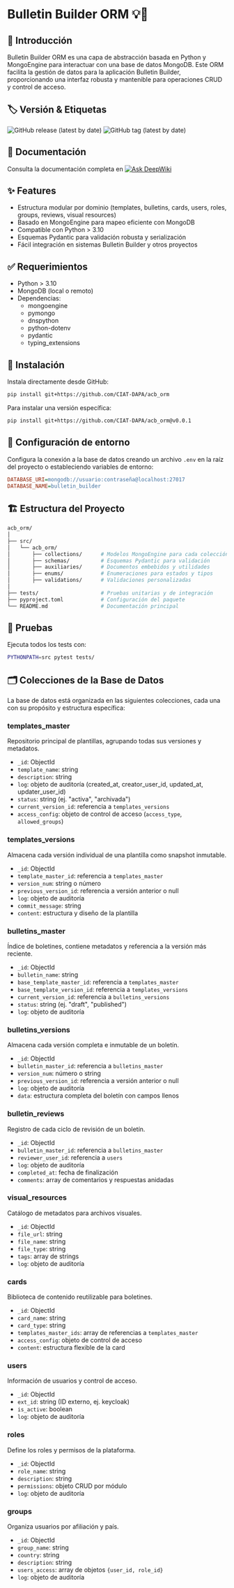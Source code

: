 # Bulletin Builder ORM 💡📄

## 📌 Introducción

Bulletin Builder ORM es una capa de abstracción basada en Python y MongoEngine para interactuar con una base de datos MongoDB. Este ORM facilita la gestión de datos para la aplicación Bulletin Builder, proporcionando una interfaz robusta y mantenible para operaciones CRUD y control de acceso.


## 🏷️ Versión & Etiquetas

![GitHub release (latest by date)](https://img.shields.io/github/v/release/CIAT-DAPA/acb_orm)
![GitHub tag (latest by date)](https://img.shields.io/github/v/tag/CIAT-DAPA/acb_orm)

## 📖 Documentación

Consulta la documentación completa en [![Ask DeepWiki](https://deepwiki.com/badge.svg)](https://deepwiki.com/CIAT-DAPA/acb_orm)

## ✨ Features

- Estructura modular por dominio (templates, bulletins, cards, users, roles, groups, reviews, visual resources)
- Basado en MongoEngine para mapeo eficiente con MongoDB
- Compatible con Python > 3.10
- Esquemas Pydantic para validación robusta y serialización
- Fácil integración en sistemas Bulletin Builder y otros proyectos

## ✅ Requerimientos

- Python > 3.10
- MongoDB (local o remoto)
- Dependencias:
  - mongoengine
  - pymongo
  - dnspython
  - python-dotenv
  - pydantic
  - typing_extensions

## 🚀 Instalación

Instala directamente desde GitHub:

```bash
pip install git+https://github.com/CIAT-DAPA/acb_orm
```

Para instalar una versión específica:

```bash
pip install git+https://github.com/CIAT-DAPA/acb_orm@v0.0.1
```

## 🔧 Configuración de entorno

Configura la conexión a la base de datos creando un archivo `.env` en la raíz del proyecto o estableciendo variables de entorno:

```ini
DATABASE_URI=mongodb://usuario:contraseña@localhost:27017
DATABASE_NAME=bulletin_builder
```

## 🏗️ Estructura del Proyecto

```bash
acb_orm/
│
├── src/
│   └── acb_orm/
│       ├── collections/      # Modelos MongoEngine para cada colección
│       ├── schemas/          # Esquemas Pydantic para validación
│       ├── auxiliaries/      # Documentos embebidos y utilidades
│       ├── enums/            # Enumeraciones para estados y tipos
│       ├── validations/      # Validaciones personalizadas
│
├── tests/                    # Pruebas unitarias y de integración
├── pyproject.toml            # Configuración del paquete
└── README.md                 # Documentación principal
```

## 🧪 Pruebas

Ejecuta todos los tests con:

```bash
PYTHONPATH=src pytest tests/
```

## 🗂️ Colecciones de la Base de Datos

La base de datos está organizada en las siguientes colecciones, cada una con su propósito y estructura específica:

### templates_master

Repositorio principal de plantillas, agrupando todas sus versiones y metadatos.

- `_id`: ObjectId
- `template_name`: string
- `description`: string
- `log`: objeto de auditoría (created_at, creator_user_id, updated_at, updater_user_id)
- `status`: string (ej. "activa", "archivada")
- `current_version_id`: referencia a `templates_versions`
- `access_config`: objeto de control de acceso (`access_type`, `allowed_groups`)

### templates_versions

Almacena cada versión individual de una plantilla como snapshot inmutable.

- `_id`: ObjectId
- `template_master_id`: referencia a `templates_master`
- `version_num`: string o número
- `previous_version_id`: referencia a versión anterior o null
- `log`: objeto de auditoría
- `commit_message`: string
- `content`: estructura y diseño de la plantilla

### bulletins_master

Índice de boletines, contiene metadatos y referencia a la versión más reciente.

- `_id`: ObjectId
- `bulletin_name`: string
- `base_template_master_id`: referencia a `templates_master`
- `base_template_version_id`: referencia a `templates_versions`
- `current_version_id`: referencia a `bulletins_versions`
- `status`: string (ej. "draft", "published")
- `log`: objeto de auditoría

### bulletins_versions

Almacena cada versión completa e inmutable de un boletín.

- `_id`: ObjectId
- `bulletin_master_id`: referencia a `bulletins_master`
- `version_num`: número o string
- `previous_version_id`: referencia a versión anterior o null
- `log`: objeto de auditoría
- `data`: estructura completa del boletín con campos llenos

### bulletin_reviews

Registro de cada ciclo de revisión de un boletín.

- `_id`: ObjectId
- `bulletin_master_id`: referencia a `bulletins_master`
- `reviewer_user_id`: referencia a `users`
- `log`: objeto de auditoría
- `completed_at`: fecha de finalización
- `comments`: array de comentarios y respuestas anidadas

### visual_resources

Catálogo de metadatos para archivos visuales.

- `_id`: ObjectId
- `file_url`: string
- `file_name`: string
- `file_type`: string
- `tags`: array de strings
- `log`: objeto de auditoría

### cards

Biblioteca de contenido reutilizable para boletines.

- `_id`: ObjectId
- `card_name`: string
- `card_type`: string
- `templates_master_ids`: array de referencias a `templates_master`
- `access_config`: objeto de control de acceso
- `content`: estructura flexible de la card

### users

Información de usuarios y control de acceso.

- `_id`: ObjectId
- `ext_id`: string (ID externo, ej. keycloak)
- `is_active`: boolean
- `log`: objeto de auditoría

### roles

Define los roles y permisos de la plataforma.

- `_id`: ObjectId
- `role_name`: string
- `description`: string
- `permissions`: objeto CRUD por módulo
- `log`: objeto de auditoría

### groups

Organiza usuarios por afiliación y país.

- `_id`: ObjectId
- `group_name`: string
- `country`: string
- `description`: string
- `users_access`: array de objetos `{user_id, role_id}`
- `log`: objeto de auditoría


